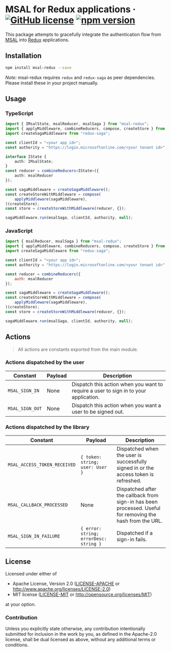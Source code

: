 # MSAL for Redux applications &middot; [![GitHub license](https://img.shields.io/badge/license-MIT-blue.svg)](https://github.com/facebook/react/blob/master/LICENSE) [![npm version](https://img.shields.io/npm/v/msal-redux.svg?style=flat)](https://www.npmjs.com/package/msal-redux)

This package attempts to gracefully integrate the authentication flow from [MSAL](https://github.com/AzureAD/microsoft-authentication-library-for-js) into [Redux](https://redux.js.org/) applications.

## Installation

```sh
npm install msal-redux --save
```

*Note:* msal-redux requires `redux` and `redux-saga` as peer dependencies. Please install these in your project manually.

## Usage

### TypeScript

```ts
import { IMsalState, msalReducer, msalSaga } from "msal-redux";
import { applyMiddleware, combineReducers, compose, createStore } from "redux";
import createSagaMiddleware from "redux-saga";

const clientId = "<your app id>";
const authority = "https://login.microsoftonline.com/<your tenant id>";

interface IState {
    auth: IMsalState;
}
const reducer = combineReducers<IState>({
    auth: msalReducer
});

const sagaMiddleware = createSagaMiddleware();
const createStoreWithMiddleware = compose(
    applyMiddleware(sagaMiddleware),
)(createStore);
const store = createStoreWithMiddleware(reducer, {});

sagaMiddleware.run(msalSaga, clientId, authority, null);
```

### JavaScript

```js
import { msalReducer, msalSaga } from "msal-redux";
import { applyMiddleware, combineReducers, compose, createStore } from "redux";
import createSagaMiddleware from "redux-saga";

const clientId = "<your app id>";
const authority = "https://login.microsoftonline.com/<your tenant id>";

const reducer = combineReducers({
    auth: msalReducer
});

const sagaMiddleware = createSagaMiddleware();
const createStoreWithMiddleware = compose(
    applyMiddleware(sagaMiddleware),
)(createStore);
const store = createStoreWithMiddleware(reducer, {});

sagaMiddleware.run(msalSaga, clientId, authority, null);
```

## Actions

> All actions are constants exported from the main module.

### Actions dispatched by the user

| Constant                     | Payload | Description
|------------------------------|---------|-------------
| `MSAL_SIGN_IN`               | None    | Dispatch this action when you want to require a user to sign in to your application.
| `MSAL_SIGN_OUT`              | None    | Dispatch this action when you want a user to be signed out.

### Actions dispatched by the library

| Constant                     | Payload                                | Description
|------------------------------|----------------------------------------|-------------
| `MSAL_ACCESS_TOKEN_RECEIVED` | `{ token: string; user: User }`        | Dispatched when the user is successfully signed in or the access token is refreshed.
| `MSAL_CALLBACK_PROCESSED`    | None                                   | Dispatched after the callback from sign-in has been processed. Useful for removing the hash from the URL.
| `MSAL_SIGN_IN_FAILURE`       | `{ error: string; errorDesc: string }` | Dispatched if a sign-in fails.

## License

Licensed under either of

 * Apache License, Version 2.0 ([LICENSE-APACHE](LICENSE-APACHE) or http://www.apache.org/licenses/LICENSE-2.0)
 * MIT license ([LICENSE-MIT](LICENSE-MIT) or http://opensource.org/licenses/MIT)

at your option.

### Contribution

Unless you explicitly state otherwise, any contribution intentionally submitted
for inclusion in the work by you, as defined in the Apache-2.0 license, shall be dual licensed as above, without any
additional terms or conditions.
